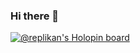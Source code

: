 ### Hi there 👋


[![@replikan's Holopin board](https://holopin.me/replikan)](https://holopin.io/@replikan)


